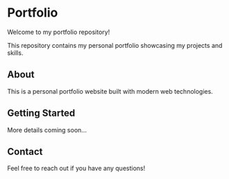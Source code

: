 # Portfolio

Welcome to my portfolio repository!

This repository contains my personal portfolio showcasing my projects and skills.

## About

This is a personal portfolio website built with modern web technologies.

## Getting Started

More details coming soon...

## Contact

Feel free to reach out if you have any questions!
